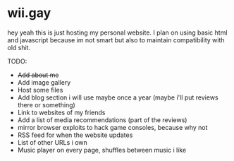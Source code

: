 # wii.gay

hey yeah this is just hosting my personal website. I plan on using basic html and javascript because im not smart but also to maintain compatibility with old shit.

TODO:
* ~~Add about me~~
* Add image gallery
* Host some files
* Add blog section i will use maybe once a year (maybe i'll put reviews there or something)
* Link to websites of my friends
* Add a list of media recommendations (part of the reviews)
* mirror browser exploits to hack game consoles, because why not
* RSS feed for when the website updates
* List of other URLs i own
* Music player on every page, shuffles between music i like
